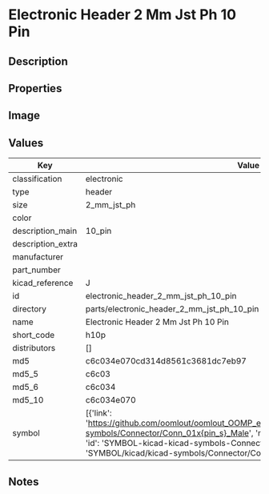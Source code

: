 # Electronic Header 2 Mm Jst Ph 10 Pin

## Description

## Properties


## Image


## Values

| Key | Value |
| --- | --- |
| classification | electronic |
| type | header |
| size | 2_mm_jst_ph |
| color |  |
| description_main | 10_pin |
| description_extra |  |
| manufacturer |  |
| part_number |  |
| kicad_reference | J |
| id | electronic_header_2_mm_jst_ph_10_pin |
| directory | parts/electronic_header_2_mm_jst_ph_10_pin |
| name | Electronic Header 2 Mm Jst Ph 10 Pin |
| short_code | h10p |
| distributors | [] |
| md5 | c6c034e070cd314d8561c3681dc7eb97 |
| md5_5 | c6c03 |
| md5_6 | c6c034 |
| md5_10 | c6c034e070 |
| symbol | [{'link': 'https://github.com/oomlout/oomlout_OOMP_eda_V2/tree/main/SYMBOL/kicad/kicad-symbols/Connector/Conn_01x{pin_s}_Male', 'name': 'Connector : Conn_01x10_Male', 'id': 'SYMBOL-kicad-kicad-symbols-Connector-Conn_01x10_Male', 'directory': 'SYMBOL/kicad/kicad-symbols/Connector/Conn_01x10_Male/'}] |

## Notes

